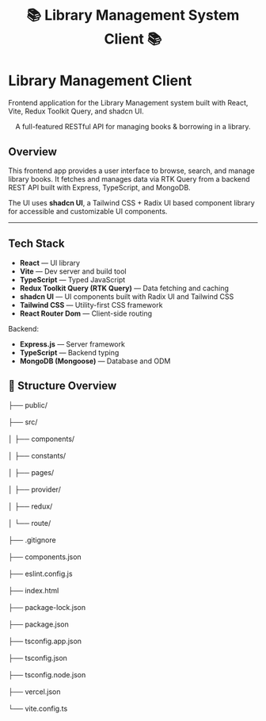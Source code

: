 <h1 align="center">📚 Library Management System Client 📚</h1>

# Library Management Client

Frontend application for the Library Management system built with React, Vite, Redux Toolkit Query, and shadcn UI.

<p align="center">
  A full-featured RESTful API for managing books & borrowing in a library.
</p>

## Overview

This frontend app provides a user interface to browse, search, and manage library books. It fetches and manages data via RTK Query from a backend REST API built with Express, TypeScript, and MongoDB.

The UI uses **shadcn UI**, a Tailwind CSS + Radix UI based component library for accessible and customizable UI components.

---

## Tech Stack

- **React** — UI library
- **Vite** — Dev server and build tool
- **TypeScript** — Typed JavaScript
- **Redux Toolkit Query (RTK Query)** — Data fetching and caching
- **shadcn UI** — UI components built with Radix UI and Tailwind CSS
- **Tailwind CSS** — Utility-first CSS framework
- **React Router Dom** — Client-side routing

Backend:

- **Express.js** — Server framework
- **TypeScript** — Backend typing
- **MongoDB (Mongoose)** — Database and ODM

## 📂 Structure Overview

├── public/ </br>  
├── src/ </br>  
│ ├── components/ </br>  
│ ├── constants/ </br>  
│ ├── pages/ </br>  
│ ├── provider/ </br>  
│ ├── redux/ </br>  
│ └── route/ </br>  
├── .gitignore </br>  
├── components.json </br>  
├── eslint.config.js </br>  
├── index.html </br>  
├── package-lock.json </br>  
├── package.json </br>  
├── tsconfig.app.json </br>  
├── tsconfig.json </br>  
├── tsconfig.node.json </br>  
├── vercel.json </br>  
└── vite.config.ts </br>
